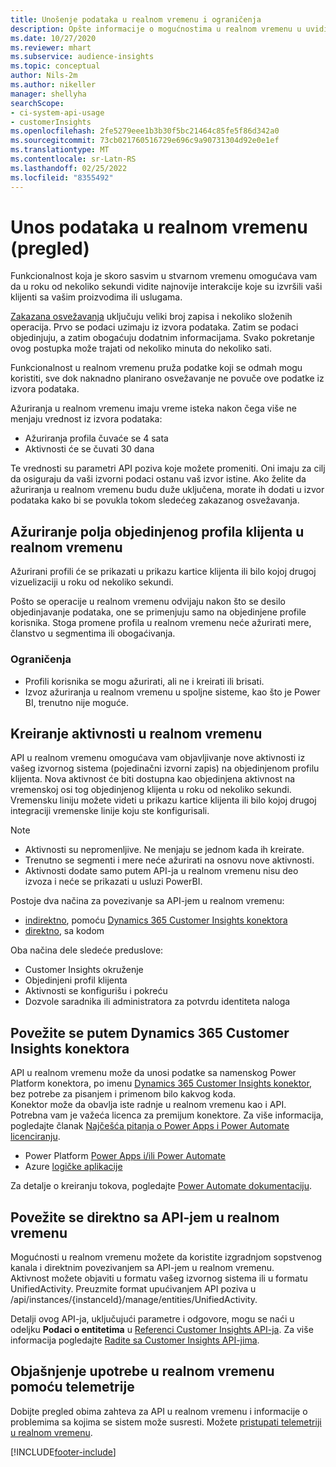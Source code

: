 ```yaml
---
title: Unošenje podataka u realnom vremenu i ograničenja
description: Opšte informacije o mogućnostima u realnom vremenu u uvidima o korisnicima.
ms.date: 10/27/2020
ms.reviewer: mhart
ms.subservice: audience-insights
ms.topic: conceptual
author: Nils-2m
ms.author: nikeller
manager: shellyha
searchScope:
- ci-system-api-usage
- customerInsights
ms.openlocfilehash: 2fe5279eee1b3b30f5bc21464c85fe5f86d342a0
ms.sourcegitcommit: 73cb021760516729e696c9a90731304d92e0e1ef
ms.translationtype: MT
ms.contentlocale: sr-Latn-RS
ms.lasthandoff: 02/25/2022
ms.locfileid: "8355492"
---
```

# <a name="real-time-data-ingestion-preview"></a>Unos podataka u realnom vremenu (pregled)

Funkcionalnost koja je skoro sasvim u stvarnom vremenu omogućava vam da u roku od nekoliko sekundi vidite najnovije interakcije koje su izvršili vaši klijenti sa vašim proizvodima ili uslugama.

[Zakazana osvežavanja](system.md#schedule-tab) uključuju veliki broj zapisa i nekoliko složenih operacija. Prvo se podaci uzimaju iz izvora podataka. Zatim se podaci objedinjuju, a zatim obogaćuju dodatnim informacijama. Svako pokretanje ovog postupka može trajati od nekoliko minuta do nekoliko sati.

Funkcionalnost u realnom vremenu pruža podatke koji se odmah mogu koristiti, sve dok naknadno planirano osvežavanje ne povuče ove podatke iz izvora podataka.

Ažuriranja u realnom vremenu imaju vreme isteka nakon čega više ne menjaju vrednost iz izvora podataka:

- Ažuriranja profila čuvaće se 4 sata
- Aktivnosti će se čuvati 30 dana

Te vrednosti su parametri API poziva koje možete promeniti. Oni imaju za cilj da osiguraju da vaši izvorni podaci ostanu vaš izvor istine. Ako želite da ažuriranja u realnom vremenu budu duže uključena, morate ih dodati u izvor podataka kako bi se povukla tokom sledećeg zakazanog osvežavanja.

## <a name="real-time-update-of-the-unified-customer-profile-fields"></a>Ažuriranje polja objedinjenog profila klijenta u realnom vremenu

Ažurirani profili će se prikazati u prikazu kartice klijenta ili bilo kojoj drugoj vizuelizaciji u roku od nekoliko sekundi.

Pošto se operacije u realnom vremenu odvijaju nakon što se desilo objedinjavanje podataka, one se primenjuju samo na objedinjene profile korisnika. Stoga promene profila u realnom vremenu neće ažurirati mere, članstvo u segmentima ili obogaćivanja.

### <a name="limitations"></a>Ograničenja

- Profili korisnika se mogu ažurirati, ali ne i kreirati ili brisati.
- Izvoz ažuriranja u realnom vremenu u spoljne sisteme, kao što je Power BI, trenutno nije moguće.

## <a name="real-time-creation-of-activities"></a>Kreiranje aktivnosti u realnom vremenu

API u realnom vremenu omogućava vam objavljivanje nove aktivnosti iz vašeg izvornog sistema (pojedinačni izvorni zapis) na objedinjenom profilu klijenta. Nova aktivnost će biti dostupna kao objedinjena aktivnost na vremenskoj osi tog objedinjenog klijenta u roku od nekoliko sekundi. Vremensku liniju možete videti u prikazu kartice klijenta ili bilo kojoj drugoj integraciji vremenske linije koju ste konfigurisali.

> [!NOTE]
>
> - Aktivnosti su nepromenljive. Ne menjaju se jednom kada ih kreirate.
> - Trenutno se segmenti i mere neće ažurirati na osnovu nove aktivnosti.
> - Aktivnosti dodate samo putem API-ja u realnom vremenu nisu deo izvoza i neće se prikazati u usluzi PowerBI.

Postoje dva načina za povezivanje sa API-jem u realnom vremenu:

- [indirektno](#connect-via-the-dynamics-365-customer-insights-connector), pomoću [Dynamics 365 Customer Insights konektora](/connectors/customerinsights/)
- [direktno](#connect-directly-to-the-real-time-api), sa kodom

Oba načina dele sledeće preduslove:

- Customer Insights okruženje
- Objedinjeni profil klijenta
- Aktivnosti se konfigurišu i pokreću
- Dozvole saradnika ili administratora za potvrdu identiteta naloga

## <a name="connect-via-the-dynamics-365-customer-insights-connector"></a>Povežite se putem Dynamics 365 Customer Insights konektora

API u realnom vremenu može da unosi podatke sa namenskog Power Platform konektora, po imenu [Dynamics 365 Customer Insights konektor](/connectors/customerinsights/), bez potrebe za pisanjem i primenom bilo kakvog koda.    
Konektor može da obavlja iste radnje u realnom vremenu kao i API. Potrebna vam je važeća licenca za premijum konektore. Za više informacija, pogledajte članak [Najčešća pitanja o Power Apps i Power Automate licenciranju](/power-platform/admin/powerapps-flow-licensing-faq).

- Power Platform [Power Apps i/ili Power Automate](/connectors/)
- Azure [logičke aplikacije](/azure/connectors/apis-list)

Za detalje o kreiranju tokova, pogledajte [Power Automate dokumentaciju](/power-automate/).

## <a name="connect-directly-to-the-real-time-api"></a>Povežite se direktno sa API-jem u realnom vremenu

Mogućnosti u realnom vremenu možete da koristite izgradnjom sopstvenog kanala i direktnim povezivanjem sa API-jem u realnom vremenu.    
Aktivnost možete objaviti u formatu vašeg izvornog sistema ili u formatu UnifiedActivity. Preuzmite format upućivanjem API poziva u /api/instances/{instanceId}/manage/entities/UnifiedActivity.

Detalji ovog API-ja, uključujući parametre i odgovore, mogu se naći u odeljku **Podaci o entitetima** u [Referenci Customer Insights API-ja](https://developer.ci.ai.dynamics.com/api-details#api=CustomerInsights). Za više informacija pogledajte [Radite sa Customer Insights API-jima](apis.md).

## <a name="understand-your-real-time-usage-with-telemetry"></a>Objašnjenje upotrebe u realnom vremenu pomoću telemetrije

Dobijte pregled obima zahteva za API u realnom vremenu i informacije o problemima sa kojima se sistem može susresti. Možete [pristupati telemetriji u realnom vremenu](system.md#api-usage-tab). 


[!INCLUDE[footer-include](../includes/footer-banner.md)]